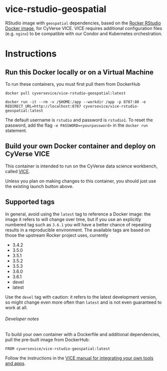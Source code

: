 # vice-rstudio-geospatial
RStudio image with `geospatial` dependencies, based on the
[Rocker RStudio Docker image](https://hub.docker.com/r/rocker/geospatial),
for CyVerse VICE. VICE requires additional configuration files (e.g. `nginx`) to
be compatible with our Condor and Kubernetes orchestration.

# Instructions

## Run this Docker locally or on a Virtual Machine

To run these containers, you must first pull them from DockerHub

```
docker pull cyversevice/vice-rstudio-geospatial:latest
```

```
docker run -it --rm -v /$HOME:/app --workdir /app -p 8787:80 -e REDIRECT_URL=http://localhost:8787 cyversevice/vice-rstudio-geospatial:latest
```

The default username is `rstudio` and password is `rstudio1`. To reset the
password, add the flag `-e PASSWORD=<yourpassword>` in the `docker run`
statement.

## Build your own Docker container and deploy on CyVerse VICE

This container is intended to run on the CyVerse data science workbench, called
[VICE](https://cyverse-visual-interactive-computing-environment.readthedocs-hosted.com/en/latest/index.html).

Unless you plan on making changes to this container, you should just use the
existing launch button above.

## Supported tags

In general, avoid using the `latest` tag to reference a Docker image: the image
it refers to will change over time, but if you use an explicitly numbered tag
such as `3.6.1` you will have a better chance of repeating results in a
reproducible environment. The available tags are based on those the upstream
Rocker project uses, currently
- 3.4.2
- 3.5.0
- 3.5.1
- 3.5.2
- 3.5.3
- 3.6.0
- 3.6.1
- devel
- latest

Use the `devel` tag with caution: it refers to the latest development version,
so might change even more often than `latest` and is not even guaranteed to work
at all.

###### Developer notes

To build your own container with a Dockerfile and additional dependencies, pull
the pre-built image from DockerHub:

```
FROM cyversevice/vice-rstudio-geospatial:latest
```

Follow the instructions in the
[VICE manual for integrating your own tools and apps](https://cyverse-visual-interactive-computing-environment.readthedocs-hosted.com/en/latest/developer_guide/building.html).
